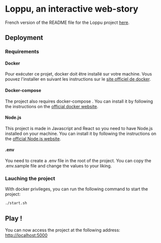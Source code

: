 # Loppu, an interactive web-story

French version of the README file for the Loppu project [here](READMEfr.md).

## Deployment

### Requirements

#### Docker

Pour exécuter ce projet, docker doit être installé sur votre machine. Vous pouvez l'installer en suivant les instructions sur le [site officiel de docker](https://docs.docker.com/get-docker/).

#### Docker-compose

The project also requires docker-compose . You can install it by following the instructions on the [official docker website](https://docs.docker.com/compose/install/).

#### Node.js

This project is made in Javascript and React so you need to have Node.js installed on your machine. You can install it by following the instructions on the [official Node.js website](https://nodejs.org/en/download/).

#### .env

You need to create a .env file in the root of the project. You can copy the .env.sample file and change the values to your liking.

### Lauching the project

With docker privileges, you can run the following command to start the project:


```bash
./start.sh
```

## Play !

You can now access the project at the following address: [http://localhost:5000](http://localhost:5000)